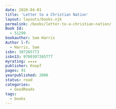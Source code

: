 ```yaml
---
date: 2020-04-01
title: 'Letter to a Christian Nation'
layout: layouts/books.njk
permalink: /books/letter-to-a-christian-nation/
Book Id:
  - 51299
bookauthor: Sam Harris
Author l-f:
  - Harris, Sam
isbn: 307265773
isbn13: 9780307265777
myrating: ★★★★
publisher: Knopf
pages: 91
yearpublished: 2006
status: read
categories:
  - GoodReads
tags:
  - books
---
```

